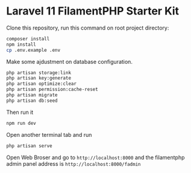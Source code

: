 # Laravel 11 FilamentPHP Starter Kit

Clone this repository, run this command on root project directory:

```bash
composer install
npm install
cp .env.example .env
```

Make some ajdustment on database configuration.

```bash
php artisan storage:link
php artisan key:generate
php artisan optimize:clear
php artisan permission:cache-reset
php artisan migrate
php artisan db:seed
```

Then run it

```bash
npm run dev
```

Open another terminal tab and run

```bash
php artisan serve
```

Open Web Broser and go to `http://localhost:8000` and the filamentphp admin panel address is `http://localhost:8000/fadmin`